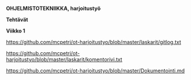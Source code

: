 **OHJELMISTOTEKNIIKKA, harjoitustyö**

**Tehtävät**

**Viikko 1**

https://github.com/mcpetri/ot-harjoitustyo/blob/master/laskarit/gitlog.txt

https://github.com/mcpetri/ot-harjoitustyo/blob/master/laskarit/komentorivi.txt

https://github.com/mcpetri/ot-harjoitustyo/blob/master/Dokumentointi.md

